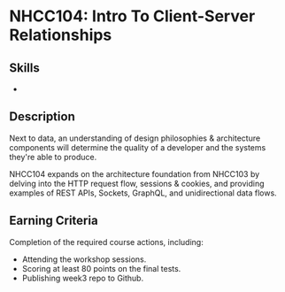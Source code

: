 # NHCC104: Intro To Client-Server Relationships

## Skills
-

## Description

Next to data, an understanding of design philosophies & architecture components will determine the quality of a developer and the systems they're able to produce.

NHCC104 expands on the architecture foundation from NHCC103 by delving into the HTTP request flow, sessions & cookies, and providing examples of REST APIs, Sockets, GraphQL, and unidirectional data flows.

## Earning Criteria

Completion of the required course actions, including:

- Attending the workshop sessions.
- Scoring at least 80 points on the final tests.
- Publishing week3 repo to Github.
